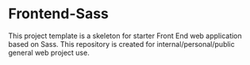 # Frontend-Sass
This project template is a skeleton for starter Front End web application based on Sass. This repository is created for internal/personal/public general web project use.
